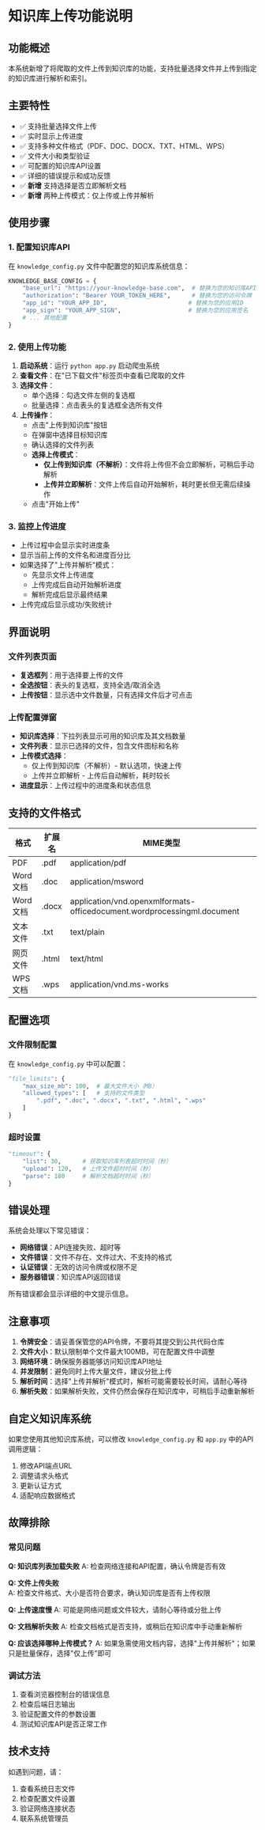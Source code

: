 # 知识库上传功能说明

## 功能概述

本系统新增了将爬取的文件上传到知识库的功能，支持批量选择文件并上传到指定的知识库进行解析和索引。

## 主要特性

- ✅ 支持批量选择文件上传
- ✅ 实时显示上传进度
- ✅ 支持多种文件格式（PDF、DOC、DOCX、TXT、HTML、WPS）
- ✅ 文件大小和类型验证
- ✅ 可配置的知识库API设置
- ✅ 详细的错误提示和成功反馈
- ✅ **新增** 支持选择是否立即解析文档
- ✅ **新增** 两种上传模式：仅上传或上传并解析

## 使用步骤

### 1. 配置知识库API

在 `knowledge_config.py` 文件中配置您的知识库系统信息：

```python
KNOWLEDGE_BASE_CONFIG = {
    "base_url": "https://your-knowledge-base.com",  # 替换为您的知识库API地址
    "authorization": "Bearer YOUR_TOKEN_HERE",      # 替换为您的访问令牌
    "app_id": "YOUR_APP_ID",                       # 替换为您的应用ID
    "app_sign": "YOUR_APP_SIGN",                   # 替换为您的应用签名
    # ... 其他配置
}
```

### 2. 使用上传功能

1. **启动系统**：运行 `python app.py` 启动爬虫系统
2. **查看文件**：在"已下载文件"标签页中查看已爬取的文件
3. **选择文件**：
   - 单个选择：勾选文件左侧的复选框
   - 批量选择：点击表头的复选框全选所有文件
4. **上传操作**：
   - 点击"上传到知识库"按钮
   - 在弹窗中选择目标知识库
   - 确认选择的文件列表
   - **选择上传模式**：
     * **仅上传到知识库（不解析）**：文件将上传但不会立即解析，可稍后手动解析
     * **上传并立即解析**：文件上传后自动开始解析，耗时更长但无需后续操作
   - 点击"开始上传"

### 3. 监控上传进度

- 上传过程中会显示实时进度条
- 显示当前上传的文件名和进度百分比
- 如果选择了"上传并解析"模式：
  - 先显示文件上传进度
  - 上传完成后自动开始解析进度
  - 解析完成后显示最终结果
- 上传完成后显示成功/失败统计

## 界面说明

### 文件列表页面

- **复选框列**：用于选择要上传的文件
- **全选按钮**：表头的复选框，支持全选/取消全选
- **上传按钮**：显示选中文件数量，只有选择文件后才可点击

### 上传配置弹窗

- **知识库选择**：下拉列表显示可用的知识库及其文档数量
- **文件列表**：显示已选择的文件，包含文件图标和名称
- **上传模式选择**：
  - 仅上传到知识库（不解析）- 默认选项，快速上传
  - 上传并立即解析 - 上传后自动解析，耗时较长
- **进度显示**：上传过程中的进度条和状态信息

## 支持的文件格式

| 格式 | 扩展名 | MIME类型 |
|------|---------|----------|
| PDF | .pdf | application/pdf |
| Word文档 | .doc | application/msword |
| Word文档 | .docx | application/vnd.openxmlformats-officedocument.wordprocessingml.document |
| 文本文件 | .txt | text/plain |
| 网页文件 | .html | text/html |
| WPS文档 | .wps | application/vnd.ms-works |

## 配置选项

### 文件限制配置

在 `knowledge_config.py` 中可以配置：

```python
"file_limits": {
    "max_size_mb": 100,  # 最大文件大小（MB）
    "allowed_types": [   # 支持的文件类型
        ".pdf", ".doc", ".docx", ".txt", ".html", ".wps"
    ]
}
```

### 超时设置

```python
"timeout": {
    "list": 30,      # 获取知识库列表超时时间（秒）
    "upload": 120,   # 上传文件超时时间（秒）
    "parse": 180     # 解析文档超时时间（秒）
}
```

## 错误处理

系统会处理以下常见错误：

- **网络错误**：API连接失败、超时等
- **文件错误**：文件不存在、文件过大、不支持的格式
- **认证错误**：无效的访问令牌或权限不足
- **服务器错误**：知识库API返回错误

所有错误都会显示详细的中文提示信息。

## 注意事项

1. **令牌安全**：请妥善保管您的API令牌，不要将其提交到公共代码仓库
2. **文件大小**：默认限制单个文件最大100MB，可在配置文件中调整
3. **网络环境**：确保服务器能够访问知识库API地址
4. **并发限制**：避免同时上传大量文件，建议分批上传
5. **解析时间**：选择"上传并解析"模式时，解析可能需要较长时间，请耐心等待
6. **解析失败**：如果解析失败，文件仍然会保存在知识库中，可稍后手动重新解析

## 自定义知识库系统

如果您使用其他知识库系统，可以修改 `knowledge_config.py` 和 `app.py` 中的API调用逻辑：

1. 修改API端点URL
2. 调整请求头格式
3. 更新认证方式
4. 适配响应数据格式

## 故障排除

### 常见问题

**Q: 知识库列表加载失败**
A: 检查网络连接和API配置，确认令牌是否有效

**Q: 文件上传失败**  
A: 检查文件格式、大小是否符合要求，确认知识库是否有上传权限

**Q: 上传速度慢**
A: 可能是网络问题或文件较大，请耐心等待或分批上传

**Q: 文档解析失败**
A: 检查文档格式是否支持，或稍后在知识库中手动重新解析

**Q: 应该选择哪种上传模式？**
A: 如果急需使用文档内容，选择"上传并解析"；如果只是批量保存，选择"仅上传"即可

### 调试方法

1. 查看浏览器控制台的错误信息
2. 检查后端日志输出
3. 验证配置文件的参数设置
4. 测试知识库API是否正常工作

## 技术支持

如遇到问题，请：
1. 查看系统日志文件
2. 检查配置文件设置
3. 验证网络连接状态
4. 联系系统管理员 